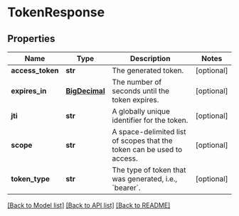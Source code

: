# TokenResponse

## Properties
Name | Type | Description | Notes
------------ | ------------- | ------------- | -------------
**access_token** | **str** | The generated token. | [optional] 
**expires_in** | [**BigDecimal**](BigDecimal.md) | The number of seconds until the token expires. | [optional] 
**jti** | **str** | A globally unique identifier for the token. | [optional] 
**scope** | **str** | A space-delimited list of scopes that the token can be used to access. | [optional] 
**token_type** | **str** | The type of token that was generated, i.e., &#x60;bearer&#x60;. | [optional] 

[[Back to Model list]](../README.md#documentation-for-models) [[Back to API list]](../README.md#documentation-for-api-endpoints) [[Back to README]](../README.md)


